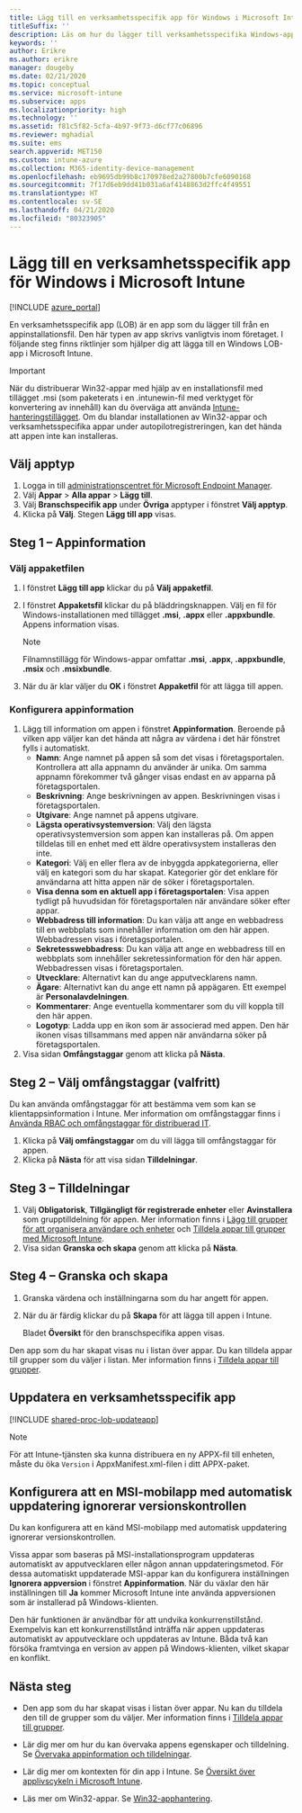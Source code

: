 ```yaml
---
title: Lägg till en verksamhetsspecifik app för Windows i Microsoft Intune
titleSuffix: ''
description: Läs om hur du lägger till verksamhetsspecifika Windows-appar (LOB) i Microsoft Intune.
keywords: ''
author: Erikre
ms.author: erikre
manager: dougeby
ms.date: 02/21/2020
ms.topic: conceptual
ms.service: microsoft-intune
ms.subservice: apps
ms.localizationpriority: high
ms.technology: ''
ms.assetid: f81c5f82-5cfa-4b97-9f73-d6cf77c06896
ms.reviewer: mghadial
ms.suite: ems
search.appverid: MET150
ms.custom: intune-azure
ms.collection: M365-identity-device-management
ms.openlocfilehash: eb9695db99b8c170978ed2a27800b7cfe6090168
ms.sourcegitcommit: 7f17d6eb9dd41b031a6af4148863d2ffc4f49551
ms.translationtype: HT
ms.contentlocale: sv-SE
ms.lasthandoff: 04/21/2020
ms.locfileid: "80323905"
---
```

# <a name="add-a-windows-line-of-business-app-to-microsoft-intune"></a>Lägg till en verksamhetsspecifik app för Windows i Microsoft Intune

[!INCLUDE [azure_portal](../includes/azure_portal.md)]

En verksamhetsspecifik app (LOB) är en app som du lägger till från en appinstallationsfil. Den här typen av app skrivs vanligtvis inom företaget. I följande steg finns riktlinjer som hjälper dig att lägga till en Windows LOB-app i Microsoft Intune.

> [!IMPORTANT]
> När du distribuerar Win32-appar med hjälp av en installationsfil med tillägget .msi (som paketerats i en .intunewin-fil med verktyget för konvertering av innehåll) kan du överväga att använda [Intune-hanteringstillägget](../apps/intune-management-extension.md). Om du blandar installationen av Win32-appar och verksamhetsspecifika appar under autopilotregistreringen, kan det hända att appen inte kan installeras.  

## <a name="select-the-app-type"></a>Välj apptyp

1. Logga in till [administrationscentret för Microsoft Endpoint Manager](https://go.microsoft.com/fwlink/?linkid=2109431).
2. Välj **Appar** > **Alla appar** > **Lägg till**.
3. Välj **Branschspecifik app** under **Övriga** apptyper i fönstret **Välj apptyp**.
4. Klicka på **Välj**. Stegen **Lägg till app** visas.

## <a name="step-1---app-information"></a>Steg 1 – Appinformation

### <a name="select-the-app-package-file"></a>Välj appaketfilen

1. I fönstret **Lägg till app** klickar du på **Välj appaketfil**. 
2. I fönstret **Appaketsfil** klickar du på bläddringsknappen. Välj en fil för Windows-installationen med tillägget **.msi**, **.appx** eller **.appxbundle**.
   Appens information visas.

    > [!NOTE]
    > Filnamnstillägg för Windows-appar omfattar **.msi**, **.appx**, **.appxbundle**, **.msix** och **.msixbundle**.  

3. När du är klar väljer du **OK** i fönstret **Appaketfil** för att lägga till appen.

### <a name="set-app-information"></a>Konfigurera appinformation

1. Lägg till information om appen i fönstret **Appinformation**. Beroende på vilken app väljer kan det hända att några av värdena i det här fönstret fylls i automatiskt.
    - **Namn**: Ange namnet på appen så som det visas i företagsportalen. Kontrollera att alla appnamn du använder är unika. Om samma appnamn förekommer två gånger visas endast en av apparna på företagsportalen.
    - **Beskrivning**: Ange beskrivningen av appen. Beskrivningen visas i företagsportalen.
    - **Utgivare**: Ange namnet på appens utgivare.
    - **Lägsta operativsystemversion**: Välj den lägsta operativsystemversion som appen kan installeras på. Om appen tilldelas till en enhet med ett äldre operativsystem installeras den inte.
    - **Kategori**: Välj en eller flera av de inbyggda appkategorierna, eller välj en kategori som du har skapat. Kategorier gör det enklare för användarna att hitta appen när de söker i företagsportalen.
    - **Visa denna som en aktuell app i företagsportalen**: Visa appen tydligt på huvudsidan för företagsportalen när användare söker efter appar.
    - **Webbadress till information**: Du kan välja att ange en webbadress till en webbplats som innehåller information om den här appen. Webbadressen visas i företagsportalen.
    - **Sekretesswebbadress**: Du kan välja att ange en webbadress till en webbplats som innehåller sekretessinformation för den här appen. Webbadressen visas i företagsportalen.
    - **Utvecklare**: Alternativt kan du ange apputvecklarens namn.
    - **Ägare**: Alternativt kan du ange ett namn på appägaren. Ett exempel är **Personalavdelningen**.
    - **Kommentarer**: Ange eventuella kommentarer som du vill koppla till den här appen.
    - **Logotyp**: Ladda upp en ikon som är associerad med appen. Den här ikonen visas tillsammans med appen när användarna söker på företagsportalen.
2. Visa sidan **Omfångstaggar** genom att klicka på **Nästa**.

## <a name="step-2---select-scope-tags-optional"></a>Steg 2 – Välj omfångstaggar (valfritt)

Du kan använda omfångstaggar för att bestämma vem som kan se klientappsinformation i Intune. Mer information om omfångstaggar finns i [Använda RBAC och omfångstaggar för distribuerad IT](../fundamentals/scope-tags.md).

1. Klicka på **Välj omfångstaggar** om du vill lägga till omfångstaggar för appen. 
2. Klicka på **Nästa** för att visa sidan **Tilldelningar**.

## <a name="step-3---assignments"></a>Steg 3 – Tilldelningar

1. Välj **Obligatorisk**, **Tillgängligt för registrerade enheter** eller **Avinstallera** som grupptilldelning för appen. Mer information finns i [Lägg till grupper för att organisera användare och enheter](../fundamentals/groups-add.md) och [Tilldela appar till grupper med Microsoft Intune](apps-deploy.md).
2. Visa sidan **Granska och skapa** genom att klicka på **Nästa**.

## <a name="step-4---review--create"></a>Steg 4 – Granska och skapa

1. Granska värdena och inställningarna som du har angett för appen.
2. När du är färdig klickar du på **Skapa** för att lägga till appen i Intune.

    Bladet **Översikt** för den branschspecifika appen visas.

Den app som du har skapat visas nu i listan över appar. Du kan tilldela appar till grupper som du väljer i listan. Mer information finns i [Tilldela appar till grupper](apps-deploy.md).

## <a name="update-a-line-of-business-app"></a>Uppdatera en verksamhetsspecifik app

[!INCLUDE [shared-proc-lob-updateapp](../includes/shared-proc-lob-updateapp.md)]

   > [!NOTE]
   > För att Intune-tjänsten ska kunna distribuera en ny APPX-fil till enheten, måste du öka `Version` i AppxManifest.xml-filen i ditt APPX-paket.

## <a name="configure-a-self-updating-mobile-msi-app-to-ignore-the-version-check-process"></a>Konfigurera att en MSI-mobilapp med automatisk uppdatering ignorerar versionskontrollen

Du kan konfigurera att en känd MSI-mobilapp med automatisk uppdatering ignorerar versionskontrollen.

Vissa appar som baseras på MSI-installationsprogram uppdateras automatiskt av apputvecklaren eller någon annan uppdateringsmetod. För dessa automatiskt uppdaterade MSI-appar kan du konfigurera inställningen **Ignorera appversion** i fönstret **Appinformation**. När du växlar den här inställningen till **Ja** kommer Microsoft Intune inte använda appversionen som är installerad på Windows-klienten.

Den här funktionen är användbar för att undvika konkurrenstillstånd. Exempelvis kan ett konkurrenstillstånd inträffa när appen uppdateras automatiskt av apputvecklare och uppdateras av Intune. Båda två kan försöka framtvinga en version av appen på Windows-klienten, vilket skapar en konflikt.

## <a name="next-steps"></a>Nästa steg

- Den app som du har skapat visas i listan över appar. Nu kan du tilldela den till de grupper som du väljer. Mer information finns i [Tilldela appar till grupper](apps-deploy.md).

- Lär dig mer om hur du kan övervaka appens egenskaper och tilldelning. Se [Övervaka appinformation och tilldelningar](apps-monitor.md).

- Lär dig mer om kontexten för din app i Intune. Se [Översikt över applivscykeln i Microsoft Intune](app-lifecycle.md).

- Läs mer om Win32-appar. Se [Win32-apphantering](apps-win32-app-management.md).
